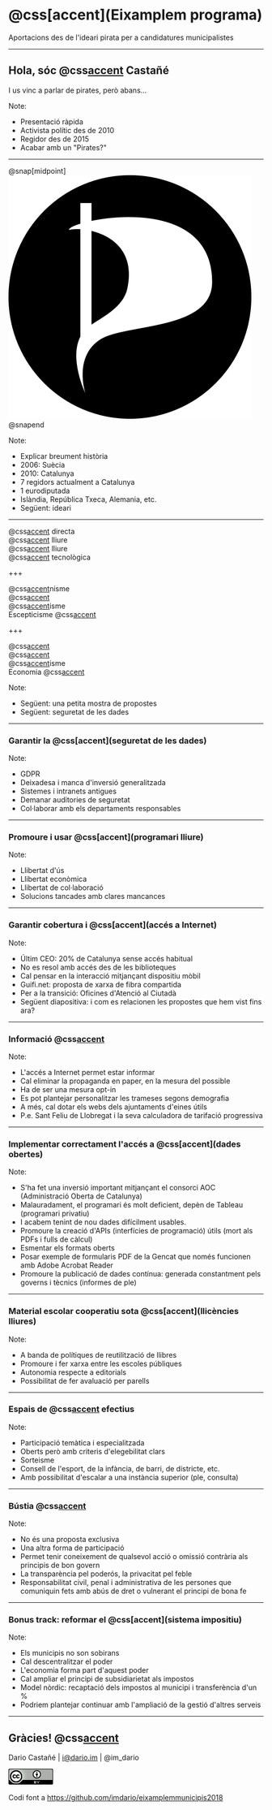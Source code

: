 # @css[accent](Eixamplem programa)

Aportacions des de l'ideari pirata per a candidatures municipalistes

---

## Hola, sóc @css[accent](Dario) Castañé

I us vinc a parlar de pirates, però abans...

Note:

- Presentació ràpida
- Activista polític des de 2010
- Regidor des de 2015
- Acabar amb un "Pirates?"

---

@snap[midpoint]
![Pirates de Catalunya](assets/img/pirates.png)
@snapend

Note:

- Explicar breument història
- 2006: Suècia
- 2010: Catalunya
- 7 regidors actualment a Catalunya
- 1 eurodiputada
- Islàndia, República Txeca, Alemania, etc.
- Següent: ideari

---

@css[accent](Democràcia) directa<br>
@css[accent](Cultura) lliure<br>
@css[accent](Programari) lliure<br>
@css[accent](Sobirania) tecnològica

+++

@css[accent](Republica)nisme<br>
@css[accent](Feminisme)<br>
@css[accent](Laïc)isme<br>
Escepticisme @css[accent](racional)

+++

@css[accent](Sostenibilitat)<br>
@css[accent](Descentralització)<br>
@css[accent](Internacional)isme<br>
Economia @css[accent](democràtica)

Note:

- Següent: una petita mostra de propostes
- Següent: seguretat de les dades

---

### Garantir la @css[accent](seguretat de les dades)

Note:

- GDPR
- Deixadesa i manca d'inversió generalitzada
- Sistemes i intranets antigues
- Demanar auditories de seguretat
- Col·laborar amb els departaments responsables

---

### Promoure i usar @css[accent](programari lliure)

Note:

- Llibertat d'ús
- Llibertat econòmica
- Llibertat de col·laboració
- Solucions tancades amb clares mancances

---

### Garantir cobertura i @css[accent](accés a Internet)

Note:

- Últim CEO: 20% de Catalunya sense accés habitual
- No es resol amb accés des de les biblioteques
- Cal pensar en la interacció mitjançant dispositiu mòbil
- Guifi.net: proposta de xarxa de fibra compartida
- Per a la transició: Oficines d'Atenció al Ciutadà
- Següent diapositiva: i com es relacionen les propostes que hem vist fins ara?

---

### Informació @css[accent](proactiva)

Note: 

- L'accés a Internet permet estar informar
- Cal eliminar la propaganda en paper, en la mesura del possible
- Ha de ser una mesura opt-in
- Es pot plantejar personalitzar les trameses segons demografia
- A més, cal dotar els webs dels ajuntaments d'eines útils
- P.e. Sant Feliu de Llobregat i la seva calculadora de tarifació progressiva

---

### Implementar correctament l'accés a @css[accent](dades obertes)

Note:

- S'ha fet una inversió important mitjançant el consorci AOC (Administració Oberta de Catalunya)
- Malauradament, el programari és molt deficient, depèn de Tableau (programari privatiu)
- I acabem tenint de nou dades difícilment usables.
- Promoure la creació d'APIs (interfícies de programació) útils (mort als PDFs i fulls de càlcul)
- Esmentar els formats oberts
- Posar exemple de formularis PDF de la Gencat que només funcionen amb Adobe Acrobat Reader
- Promoure la publicació de dades contínua: generada constantment pels governs i tècnics (informes de ple)

---

### Material escolar cooperatiu sota @css[accent](llicències lliures)

Note:

- A banda de polítiques de reutilització de llibres
- Promoure i fer xarxa entre les escoles públiques
- Autonomia respecte a editorials
- Possibilitat de fer avaluació per parells

---

### Espais de @css[accent](participació) efectius

Note:

- Participació temàtica i especialitzada
- Oberts però amb criteris d'elegebilitat clars
- Sorteisme
- Consell de l'esport, de la infància, de barri, de districte, etc.
- Amb possibilitat d'escalar a una instància superior (ple, consulta)

---

### Bústia @css[accent](ètica)

Note:

- No és una proposta exclusiva
- Una altra forma de participació
- Permet tenir coneixement de qualsevol acció o omissió contrària als principis de bon govern
- La transparència pel poderós, la privacitat pel feble
- Responsabilitat civil, penal i administrativa de les persones que comuniquin fets amb abús de dret o vulnerant el principi de bona fe

---

### Bonus track: reformar el @css[accent](sistema impositiu)

Note:

- Els municipis no son sobirans
- Cal descentralitzar el poder
- L'economia forma part d'aquest poder
- Cal ampliar el principi de subsidiarietat als impostos
- Model nòrdic: recaptació dels impostos al municipi i transferència d'un %
- Podriem plantejar continuar amb l'ampliació de la gestió d'altres serveis

---

## Gràcies! @css[accent](APM?)

Dario Castañé | i@dario.im | @im_dario

![Creative Commons Reconeixement 4.0 Internacional](assets/img/cc.png)

Codi font a https://github.com/imdario/eixamplemmunicipis2018
